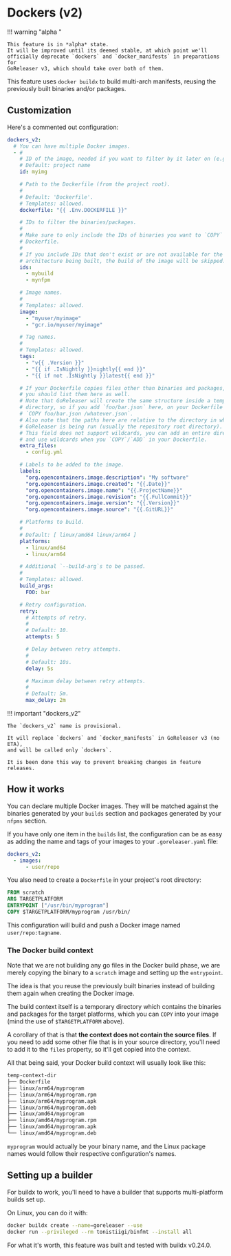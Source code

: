 # Dockers (v2)

<!-- md:version v2.12-unreleased -->

!!! warning "alpha "

    This feature is in *alpha* state.
    It will be improved until its deemed stable, at which point we'll
    officially deprecate `dockers` and `docker_manifests` in preparations for
    GoReleaser v3, which should take over both of them.

This feature uses `docker buildx` to build multi-arch manifests,
reusing the previously built binaries and/or packages.

## Customization

Here's a commented out configuration:

```yaml title=".goreleaser.yaml"
dockers_v2:
  # You can have multiple Docker images.
  - #
    # ID of the image, needed if you want to filter by it later on (e.g. on custom publishers).
    # Default: project name
    id: myimg

    # Path to the Dockerfile (from the project root).
    #
    # Default: 'Dockerfile'.
    # Templates: allowed.
    dockerfile: "{{ .Env.DOCKERFILE }}"

    # IDs to filter the binaries/packages.
    #
    # Make sure to only include the IDs of binaries you want to `COPY` in your
    # Dockerfile.
    #
    # If you include IDs that don't exist or are not available for the current
    # architecture being built, the build of the image will be skipped.
    ids:
      - mybuild
      - mynfpm

    # Image names.
    #
    # Templates: allowed.
    image:
      - "myuser/myimage"
      - "gcr.io/myuser/myimage"

    # Tag names.
    #
    # Templates: allowed.
    tags:
      - "v{{ .Version }}"
      - "{{ if .IsNightly }}nightly{{ end }}"
      - "{{ if not .IsNightly }}latest{{ end }}"

    # If your Dockerfile copies files other than binaries and packages,
    # you should list them here as well.
    # Note that GoReleaser will create the same structure inside a temporary
    # directory, so if you add `foo/bar.json` here, on your Dockerfile you can
    # `COPY foo/bar.json /whatever.json`.
    # Also note that the paths here are relative to the directory in which
    # GoReleaser is being run (usually the repository root directory).
    # This field does not support wildcards, you can add an entire directory here
    # and use wildcards when you `COPY`/`ADD` in your Dockerfile.
    extra_files:
      - config.yml

    # Labels to be added to the image.
    labels:
      "org.opencontainers.image.description": "My software"
      "org.opencontainers.image.created": "{{.Date}}"
      "org.opencontainers.image.name": "{{.ProjectName}}"
      "org.opencontainers.image.revision": "{{.FullCommit}}"
      "org.opencontainers.image.version": "{{.Version}}"
      "org.opencontainers.image.source": "{{.GitURL}}"

    # Platforms to build.
    #
    # Default: [ linux/amd64 linux/arm64 ]
    platforms:
      - linux/amd64
      - linux/arm64

    # Additional `--build-arg`s to be passed.
    #
    # Templates: allowed.
    build_args:
      FOO: bar

    # Retry configuration.
    retry:
      # Attempts of retry.
      #
      # Default: 10.
      attempts: 5

      # Delay between retry attempts.
      #
      # Default: 10s.
      delay: 5s

      # Maximum delay between retry attempts.
      #
      # Default: 5m.
      max_delay: 2m
```

!!! important "dockers_v2"

    The `dockers_v2` name is provisional.

    It will replace `dockers` and `docker_manifests` in GoReleaser v3 (no ETA),
    and will be called only `dockers`.

    It is been done this way to prevent breaking changes in feature releases.

<!-- md:templates -->

## How it works

You can declare multiple Docker images.
They will be matched against the binaries generated by your `builds` section and
packages generated by your `nfpms` section.

If you have only one item in the `builds` list,
the configuration can be as easy as adding the
name and tags of your images to your `.goreleaser.yaml` file:

```yaml
dockers_v2:
  - images:
      - user/repo
```

You also need to create a `Dockerfile` in your project's root directory:

```dockerfile
FROM scratch
ARG TARGETPLATFORM
ENTRYPOINT ["/usr/bin/myprogram"]
COPY $TARGETPLATFORM/myprogram /usr/bin/
```

This configuration will build and push a Docker image named `user/repo:tagname`.

### The Docker build context

Note that we are not building any go files in the Docker build phase, we are
merely copying the binary to a `scratch` image and setting up the `entrypoint`.

The idea is that you reuse the previously built binaries instead of building
them again when creating the Docker image.

The build context itself is a temporary directory which contains the binaries
and packages for the target platforms, which you can `COPY` into your image
(mind the use of `$TARGETPLATFORM` above).

A corollary of that is that **the context does not contain the source files**.
If you need to add some other file that is in your source directory, you'll need
to add it to the `files` property, so it'll get copied into the context.

All that being said, your Docker build context will usually look like this:

```sh
temp-context-dir
├── Dockerfile
├── linux/arm64/myprogram
├── linux/arm64/myprogram.rpm
├── linux/arm64/myprogram.apk
├── linux/arm64/myprogram.deb
├── linux/amd64/myprogram
├── linux/amd64/myprogram.rpm
├── linux/amd64/myprogram.apk
└── linux/amd64/myprogram.deb
```

`myprogram` would actually be your binary name, and the Linux package names
would follow their respective configuration's names.

## Setting up a builder

For buildx to work, you'll need to have a builder that supports multi-platform
builds set up.

On Linux, you can do it with:

```sh
docker buildx create --name=goreleaser --use
docker run --privileged --rm tonistiigi/binfmt --install all
```

For what it's worth, this feature was built and tested with buildx v0.24.0.
